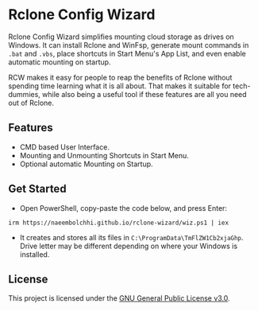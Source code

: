 # Rclone Config Wizard
Rclone Config Wizard simplifies mounting cloud storage as drives on Windows. It can install Rclone and WinFsp, generate mount commands in `.bat` and `.vbs`, place shortcuts in Start Menu's App List, and even enable automatic mounting on startup.

RCW makes it easy for people to reap the benefits of Rclone without spending time learning what it is all about. That makes it suitable for tech-dummies, while also being a useful tool if these features are all you need out of Rclone.

## Features
- CMD based User Interface.
- Mounting and Unmounting Shortcuts in Start Menu.
- Optional automatic Mounting on Startup.

## Get Started
- Open PowerShell, copy-paste the code below, and press Enter:
```
irm https://naeembolchhi.github.io/rclone-wizard/wiz.ps1 | iex
```
- It creates and stores all its files in `C:\ProgramData\TmFlZW1Cb2xjaGhp`. Drive letter may be different depending on where your Windows is installed.

## License
This project is licensed under the [GNU General Public License v3.0](https://www.gnu.org/licenses/gpl-3.0.en.html).